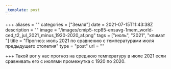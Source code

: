```yaml
---
_template: post
---
```



+++
aliases = ""
categories = ["Земля"]
date = 2021-07-15T11:43:38Z
description = ""
image = "/images/cmip5-rcp85-ensavg-1mem_world-ced_t2_jul_2021_minus_1920-2020_af.png"
tags = ["июль", "2021", "климат "]
title = "Прогноз: июль 2021 по сравнению с температурами июля предыдущего столетия"
type = "post"
url = ""

+++
Такой вот у нас прогноз на среднюю температуру в июле 2021 если сравнивать его с июлями промежутка с 1920 по 2020.
